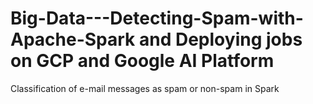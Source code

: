 # Big-Data---Detecting-Spam-with-Apache-Spark and Deploying jobs on GCP and Google AI Platform
Classification of e-mail messages as spam or non-spam in Spark

